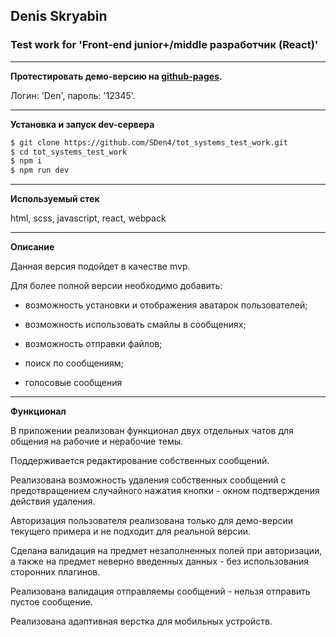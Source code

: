 ## Denis Skryabin

### Test work for 'Front-end junior+/middle разработчик (React)'

---

**Протестировать демо-версию на [github-pages](https://sden4.github.io/tot_systems_test_work/).**

Логин: 'Den', пароль: '12345'.

---

**Установка и запуск dev-сервера**

```sh
$ git clone https://github.com/SDen4/tot_systems_test_work.git
$ cd tot_systems_test_work
$ npm i
$ npm run dev
```

---

**Используемый стек**

html, scss, javascript, react, webpack

---

**Описание**

Данная версия подойдет в качестве mvp.

Для более полной версии необходимо добавить:

* возможность установки и отображения аватарок пользователей;

* возможность использовать смайлы в сообщениях;

* возможность отправки файлов;

* поиск по сообщениям;

* голосовые сообщения

---

**Функционал**

В приложении реализован функционал двух отдельных чатов для общения на рабочие и нерабочие темы.

Поддерживается редактирование собственных сообщений.

Реализована возможность удаления собственных сообщений с предотвращением 
случайного нажатия кнопки - окном подтверждения действия удаления.

Авторизация пользователя реализована только для демо-версии текущего примера и не подходит для реальной версии.

Сделана валидация на предмет незаполненных полей при авторизации, а также на предмет неверно введенных данных - без использования сторонних плагинов.

Реализована валидация отправляемы сообщений - нельзя отправить пустое сообщение.

Реализована адаптивная верстка для мобильных устройств.

<!-- 
github pages
git add dist && git commit -m "Initial dist subtree commit"
git subtree push --prefix dist origin gh-pages
 -->
